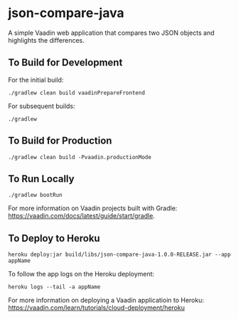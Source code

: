 # json-compare-java

A simple Vaadin web application that compares two JSON objects and highlights the differences.

## To Build for Development
For the initial build:

`./gradlew clean build vaadinPrepareFrontend`

For subsequent builds:

`./gradlew`

## To Build for Production
`./gradlew clean build -Pvaadin.productionMode`

## To Run Locally
`./gradlew bootRun`

For more information on Vaadin projects built with Gradle:
https://vaadin.com/docs/latest/guide/start/gradle.

## To Deploy to Heroku
`heroku deploy:jar build/libs/json-compare-java-1.0.0-RELEASE.jar --app appName`

To follow the app logs on the Heroku deployment:

`heroku logs --tail -a appName`

For more information on deploying a Vaadin applicatioin to Heroku: 
https://vaadin.com/learn/tutorials/cloud-deployment/heroku